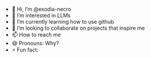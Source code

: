- 👋 Hi, I’m @exodia-necro
- 👀 I’m interested in LLMs
- 🌱 I’m currently learning how to use github
- 💞️ I’m looking to collaborate on projects that inspire me
- 📫 How to reach me 
- 😄 Pronouns: Why?
- ⚡ Fun fact: 

<!---
exodia-necro/exodia-necro is a ✨ special ✨ repository because its `README.md` (this file) appears on your GitHub profile.
You can click the Preview link to take a look at your changes.
--->

